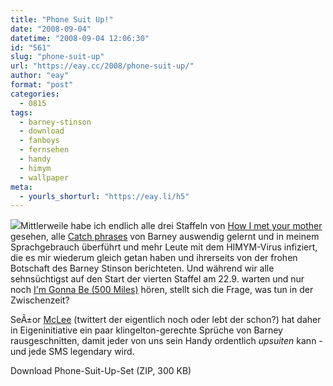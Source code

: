 ```yaml
---
title: "Phone Suit Up!"
date: "2008-09-04"
datetime: "2008-09-04 12:06:30"
id: "561"
slug: "phone-suit-up"
url: "https://eay.cc/2008/phone-suit-up/"
author: "eay"
format: "post"
categories:
  - 0815
tags:
  - barney-stinson
  - download
  - fanboys
  - fernsehen
  - handy
  - himym
  - wallpaper
meta:
  - yourls_shorturl: "https://eay.li/h5"
---
```


![](/uploads/2008/barney.jpg)Mittlerweile habe ich endlich alle drei Staffeln von [How I met your mother](//eay.cc/2008/how-i-met-my-favorite-tv-series/) gesehen, alle [Catch phrases](http://en.wikiquote.org/wiki/How_I_Met_Your_Mother#Catchphrases) von Barney auswendig gelernt und in meinem Sprachgebrauch überführt und mehr Leute mit dem HIMYM-Virus infiziert, die es mir wiederum gleich getan haben und ihrerseits von der frohen Botschaft des Barney Stinson berichteten. Und während wir alle sehnsüchtigst auf den Start der vierten Staffel am 22.9. warten und nur noch [I'm Gonna Be (500 Miles)](//eay.cc/2008/arrivederci-fiero/) hören, stellt sich die Frage, was tun in der Zwischenzeit?

SeÃ±or [McLee](http://twitter.com/The_McLee) (twittert der eigentlich noch oder lebt der schon?) hat daher in Eigeninitiative ein paar klingelton-gerechte Sprüche von Barney rausgeschnitten, damit jeder von uns sein Handy ordentlich _upsuiten_ kann - und jede SMS legendary wird.

Download Phone-Suit-Up-Set (ZIP, 300 KB)
